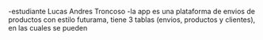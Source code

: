 -estudiante Lucas Andres Troncoso
-la app es una plataforma de envios de productos con estilo futurama, tiene 3 tablas (envios, productos y clientes), en las cuales se pueden 
